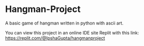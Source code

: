 # Hangman-Project
A basic game of hangman written in python with ascii art.

You can view this project in an online IDE site Replit with this link: https://replit.com/@IpshaGupta/hangmanproject
